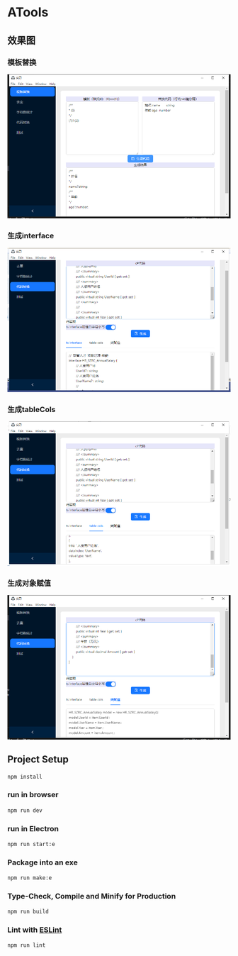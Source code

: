 # ATools

## 效果图

### 模板替换
![模板替换](/public/desc/模板替换.png)

### 生成interface
![生成interface](/public/desc/生成interface.png) 

### 生成tableCols
![生成tableCols](/public/desc/生成tableCols.png) 

### 生成对象赋值
![生成对象赋值](/public/desc/生成对象赋值.png)


## Project Setup

```sh
npm install
```

### run in browser

```sh
npm run dev
```
### run in Electron
```sh
npm run start:e
```

### Package into an exe
```sh
npm run make:e
```

### Type-Check, Compile and Minify for Production

```sh
npm run build
```

### Lint with [ESLint](https://eslint.org/)

```sh
npm run lint
```




